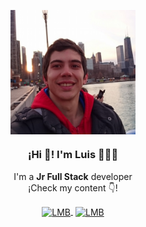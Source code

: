 <p align="center" width="300">
   <img align="center" width="200" src="https://raw.githubusercontent.com/LMBarthaburu/LMBarthaburu/main/foto-de-perfil.jpg" />
   <h3 align="center">¡Hi 👋! I'm Luis 👨🏻‍💻</h3>
</p>
<p align="center">I'm a <strong>Jr Full Stack</strong> developer<br />¡Check my content 👇!</p>
<p align="center">
  <a href="https://www.linkedin.com/in/luis-miguel-barthaburu-/" target="_blank" style='margin-right:4px'>
    <img align="center" src="https://cdn.jsdelivr.net/npm/simple-icons@3.0.1/icons/linkedin.svg" alt="LMB" height="28px" width="28px" />
  </a>
  <a href="https://www.instagram.com/lmbarthaburu/" target="_blank">
    <img align="center" src="https://cdn.jsdelivr.net/npm/simple-icons@3.0.1/icons/instagram.svg" alt="LMB" height="28px" width="28px" />
  </a>
</p>